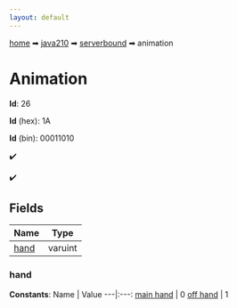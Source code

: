 ```yaml
---
layout: default
---
```


[home](/) ➡ [java210](/protocol/java210) ➡ [serverbound](/protocol/java210/serverbound) ➡ animation

# Animation

**Id**: 26

**Id** (hex): 1A

**Id** (bin): 00011010

✔️

✔️

## Fields

Name | Type
---|---
[hand](#hand) | varuint

### hand

**Constants**:
Name | Value
---|:---:
[main hand](hand_main-hand) | 0
[off hand](hand_off-hand) | 1

